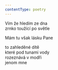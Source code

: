 ```yaml
---
contentType: poetry
---
```


<section>

Vím že hledím ze dna  
zrnko toužící po světle

Mám tu však lásku Pane

</section>

<section>

to zahleděné dítě  
které pod tunami vody  
rozeznává v modři  
jenom mne

</section>
